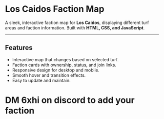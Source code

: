 # Los Caidos Faction Map

A sleek, interactive faction map for **Los Caidos**, displaying different turf areas and faction information. Built with **HTML, CSS, and JavaScript**.

---

## Features

- Interactive map that changes based on selected turf.
- Faction cards with ownership, status, and join links.
- Responsive design for desktop and mobile.
- Smooth hover and transition effects.
- Easy to update and maintain.


# DM 6xhi on discord to add your faction
